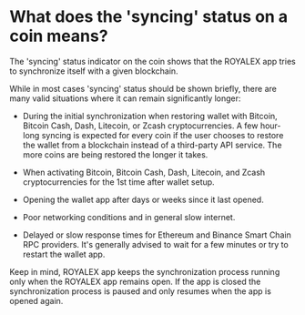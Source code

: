 # What does the 'syncing' status on a coin means?

The 'syncing' status indicator on the coin shows that the ROYALEX app tries to synchronize itself with a given blockchain.

While in most cases 'syncing' status should be shown briefly, there are many valid situations where it can remain significantly longer:

- During the initial synchronization when restoring wallet with Bitcoin, Bitcoin Cash, Dash, Litecoin, or Zcash cryptocurrencies. A few hour-long syncing is expected for every coin if the user chooses to restore the wallet from a blockchain instead of a third-party API service. The more coins are being restored the longer it takes.

- When activating Bitcoin, Bitcoin Cash, Dash, Litecoin, and Zcash cryptocurrencies for the 1st time after wallet setup.

- Opening the wallet app after days or weeks since it last opened.

- Poor networking conditions and in general slow internet.

- Delayed or slow response times for Ethereum and Binance Smart Chain RPC providers. It's generally advised to wait for a few minutes or try to restart the wallet app.

Keep in mind, ROYALEX app keeps the synchronization process running only when the ROYALEX app remains open. If the app is closed the synchronization process is paused and only resumes when the app is opened again.
